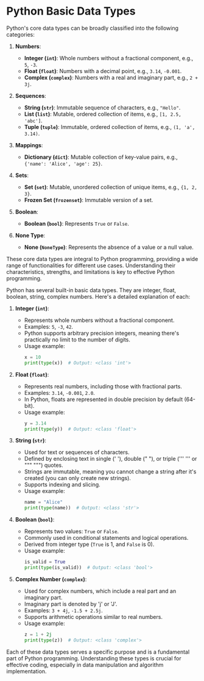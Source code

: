 # Python Basic Data Types

Python's core data types can be broadly classified into the following categories:

1. **Numbers**:
   - **Integer (`int`)**: Whole numbers without a fractional component, e.g., `5`, `-3`.
   - **Float (`float`)**: Numbers with a decimal point, e.g., `3.14`, `-0.001`.
   - **Complex (`complex`)**: Numbers with a real and imaginary part, e.g., `2 + 3j`.

2. **Sequences**:
   - **String (`str`)**: Immutable sequence of characters, e.g., `"Hello"`.
   - **List (`list`)**: Mutable, ordered collection of items, e.g., `[1, 2.5, 'abc']`.
   - **Tuple (`tuple`)**: Immutable, ordered collection of items, e.g., `(1, 'a', 3.14)`.

3. **Mappings**:
   - **Dictionary (`dict`)**: Mutable collection of key-value pairs, e.g., `{'name': 'Alice', 'age': 25}`.

4. **Sets**:
   - **Set (`set`)**: Mutable, unordered collection of unique items, e.g., `{1, 2, 3}`.
   - **Frozen Set (`frozenset`)**: Immutable version of a set.

5. **Boolean**:
   - **Boolean (`bool`)**: Represents `True` or `False`.

6. **None Type**:
   - **None (`NoneType`)**: Represents the absence of a value or a null value.

These core data types are integral to Python programming, providing a wide range of functionalities for different use cases. Understanding their characteristics, strengths, and limitations is key to effective Python programming.

Python has several built-in basic data types.
They are integer, float, boolean, string, complex numbers. Here's a detailed explanation of each:

1. **Integer (`int`)**:
   - Represents whole numbers without a fractional component.
   - Examples: `5`, `-3`, `42`.
   - Python supports arbitrary precision integers, meaning there's practically no limit to the number of digits.
   - Usage example:
     ```python
     x = 10
     print(type(x))  # Output: <class 'int'>
     ```

2. **Float (`float`)**:
   - Represents real numbers, including those with fractional parts.
   - Examples: `3.14`, `-0.001`, `2.0`.
   - In Python, floats are represented in double precision by default (64-bit).
   - Usage example:
     ```python
     y = 3.14
     print(type(y))  # Output: <class 'float'>
     ```

3. **String (`str`)**:
   - Used for text or sequences of characters.
   - Defined by enclosing text in single (' '), double (" "), or triple (''' ''' or """ """) quotes.
   - Strings are immutable, meaning you cannot change a string after it's created (you can only create new strings).
   - Supports indexing and slicing.
   - Usage example:
     ```python
     name = "Alice"
     print(type(name))  # Output: <class 'str'>
     ```

4. **Boolean (`bool`)**:
   - Represents two values: `True` or `False`.
   - Commonly used in conditional statements and logical operations.
   - Derived from integer type (`True` is 1, and `False` is 0).
   - Usage example:
     ```python
     is_valid = True
     print(type(is_valid))  # Output: <class 'bool'>
     ```

5. **Complex Number (`complex`)**:
   - Used for complex numbers, which include a real part and an imaginary part.
   - Imaginary part is denoted by 'j' or 'J'.
   - Examples: `3 + 4j`, `-1.5 + 2.5j`.
   - Supports arithmetic operations similar to real numbers.
   - Usage example:
     ```python
     z = 1 + 2j
     print(type(z))  # Output: <class 'complex'>
     ```

Each of these data types serves a specific purpose and is a fundamental part of Python programming. Understanding these types is crucial for effective coding, especially in data manipulation and algorithm implementation.
